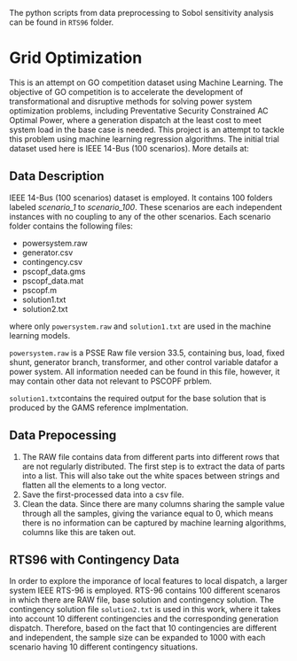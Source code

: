 The python scripts from data preprocessing to Sobol sensitivity analysis can be found in `RTS96` folder.


# Grid Optimization

This is an attempt on GO competition dataset using Machine Learning.
The objective of GO competition is to accelerate the development of transformational and disruptive methods for solving power system optimization problems, including Preventative Security Constrained AC Optimal Power, where a generation dispatch at the least cost to meet system load in the base case is needed. This project is an attempt to tackle this problem using machine learning regression algorithms. The initial trial dataset used here is IEEE 14-Bus (100 scenarios).
More details at:

## Data Description
IEEE 14-Bus (100 scenarios) dataset is employed. It contains 100 folders labeled *scenario_1* to *scenario_100*. These scenarios are each independent instances with no coupling to any of the other scenarios. Each scenario folder contains the following files:
* powersystem.raw
* generator.csv
* contingency.csv
* pscopf_data.gms
* pscopf_data.mat
* pscopf.m 
* solution1.txt
* solution2.txt

where only `powersystem.raw` and `solution1.txt` are used in the machine learning models. 

`powersystem.raw` is a PSSE Raw file version 33.5, containing bus, load, fixed shunt, generator branch, transformer, and other control variable datafor a power system. All information needed can be found in this file, however, it may contain other data not relevant to PSCOPF prblem. 

`solution1.txt`contains the required output for the base solution that is produced by the GAMS reference implmentation.

## Data Prepocessing
1. The RAW file contains data from different parts into different rows that are not regularly distributed. The first step is to extract the data of parts into a list. 
This will also take out the white spaces between strings and flatten all the elements to a long vector.
3. Save the first-processed data into a csv file.
4. Clean the data. Since there are many columns sharing the sample value through all the samples, giving the variance equal to 0, which means there is no information can be captured by machine learning algorithms, columns like this are taken out.

## RTS96 with Contingency Data

In order to explore the imporance of local features to local dispatch, a larger system IEEE RTS-96 is employed.  RTS-96 contains 100 different scenaros in which there are RAW file, base solution and contingency solution. The contingency solution file `solution2.txt` is used in this work, where it takes into account 10 different contingencies and the corresponding generation dispatch. Therefore, based on the fact that 10 contingencies are different and independent, the sample size can be expanded to 1000 with each scenario having 10 different contingency situations. 
